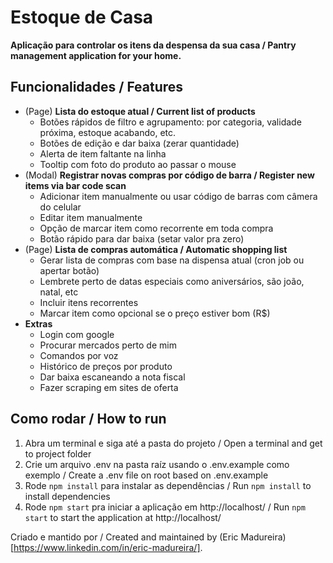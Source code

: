# Estoque de Casa
**Aplicação para controlar os itens da despensa da sua casa / Pantry management application for your home.**

## Funcionalidades / Features
- (Page) **Lista do estoque atual / Current list of products**
  - Botões rápidos de filtro e agrupamento: por categoria, validade próxima, estoque acabando, etc.
  - Botões de edição e dar baixa (zerar quantidade)
  - Alerta de item faltante na linha
  - Tooltip com foto do produto ao passar o mouse
- (Modal) **Registrar novas compras por código de barra / Register new items via bar code scan**
  - Adicionar item manualmente ou usar código de barras com câmera do celular
  - Editar item manualmente
  - Opção de marcar item como recorrente em toda compra
  - Botão rápido para dar baixa (setar valor pra zero)
- (Page) **Lista de compras automática / Automatic shopping list**
  - Gerar lista de compras com base na dispensa atual (cron job ou apertar botão)
  - Lembrete perto de datas especiais como aniversários, são joão, natal, etc
  - Incluir itens recorrentes
  - Marcar item como opcional se o preço estiver bom (R$)
- **Extras**
  - Login com google
  - Procurar mercados perto de mim
  - Comandos por voz
  - Histórico de preços por produto
  - Dar baixa escaneando a nota fiscal
  - Fazer scraping em sites de oferta

## Como rodar / How to run
1. Abra um terminal e siga até a pasta do projeto / Open a terminal and get to project folder
2. Crie um arquivo .env na pasta raíz usando o .env.example como exemplo / Create a .env file on root based on .env.example
3. Rode `npm install` para instalar as dependências / Run `npm install` to install dependencies
4. Rode `npm start` pra iniciar a aplicação em http://localhost/ / Run `npm start` to start the application at http://localhost/

Criado e mantido por / Created and maintained by (Eric Madureira)[https://www.linkedin.com/in/eric-madureira/].
